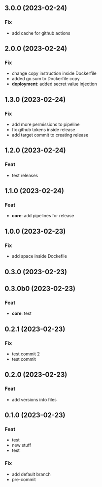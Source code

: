 ## 3.0.0 (2023-02-24)

### Fix

- add cache for github actions

## 2.0.0 (2023-02-24)

### Fix

- change copy instruction inside Dockerfile
- added go.sum to Dockerfile copy
- **deployment**: added secret value injection

## 1.3.0 (2023-02-24)

### Fix

- add more permissions to pipeline
- fix github tokens inside release
- add target commit to creating release

## 1.2.0 (2023-02-24)

### Feat

- test releases

## 1.1.0 (2023-02-24)

### Feat

- **core**: add pipelines for release

## 1.0.0 (2023-02-23)

### Fix

- add space inside Dockefile

## 0.3.0 (2023-02-23)

## 0.3.0b0 (2023-02-23)

### Feat

- **core**: test

## 0.2.1 (2023-02-23)

### Fix

- test commit 2
- test commit

## 0.2.0 (2023-02-23)

### Feat

- add versions into files

## 0.1.0 (2023-02-23)

### Feat

- test
- new stuff
- test

### Fix

- add default branch
- pre-commit

